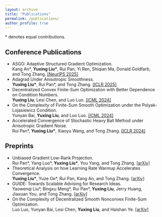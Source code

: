 ```yaml
---
layout: archive
title: "Publications"
permalink: /publications/
author_profile: true
---
```


 \* denotes equal contributions.

## Conference Publications
* ASGO: Adaptive Structured Gradient Optimization.\
  Kang An\*, **Yuxing Liu\***, Rui Pan, Yi Ren, Shiqian Ma, Donald Goldfarb, and Tong Zhang. [[NeurIPS 2025]](https://arxiv.org/abs/2503.20762)
* Adagrad Under Anisotropic Smoothness.\
  **Yuxing Liu\***, Rui Pan\*, and Tong Zhang. [[ICLR 2025]](https://openreview.net/forum?id=4GT9uTsAJE)
* Decentralized Convex Finite-Sum Optimization with Better Dependence on Condition Numbers.\
  **Yuxing Liu**, Lesi Chen, and Luo Luo. [[ICML 2024]](https://openreview.net/forum?id=LLdeUPOUXk)
* On the Complexity of Finite-Sum Smooth Optimization under the Polyak-Lojasiewicz Condition.\
  Yunyan Bai, **Yuxing Liu**, and Luo Luo. [[ICML 2024]](https://openreview.net/forum?id=leJGQCron2)
* Accelerated Convergence of Stochastic Heavy Ball Method under Anisotropic Gradient Noise.\
  Rui Pan\*, **Yuxing Liu\***, Xiaoyu Wang, and Tong Zhang. [[ICLR 2024]](https://openreview.net/forum?id=CIqjp9yTDq)

## Preprints 
* Unbiased Gradient Low-Rank Projection.\
  Rui Pan\*, Yang Luo\*, **Yuxing Liu\***, You Yang, and Tong Zhang. [[arXiv]](https://arxiv.org/pdf/2510.17802)
* Theoretical Analysis on how Learning Rate Warmup Accelerates Convergence.\
  **Yuxing Liu\***, Yuze Ge\*, Rui Pan, Kang An, and Tong Zhang. [[arXiv]](https://arxiv.org/abs/2509.07972)
* GUIDE: Towards Scalable Advising for Research Ideas.\
  Yaowenqi Liu\*, Bingxu Meng\*, Rui Pan\*, **Yuxing Liu**, Jerry Huang, Jiaxuan You, and Tong Zhang. [[arXiv]](https://arxiv.org/pdf/2507.08870)
* On the Complexity of Decentralized Smooth Nonconvex Finite-Sum Optimization.\
  Luo Luo, Yunyan Bai, Lesi Chen, **Yuxing Liu**, and Haishan Ye. [[arXiv]](https://arxiv.org/abs/2210.13931)

